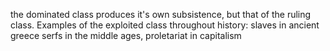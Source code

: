 the dominated class produces it's own subsistence, but that of the ruling class.
Examples of the exploited class throughout history:
slaves in ancient greece
serfs in the middle ages,
proletariat in capitalism